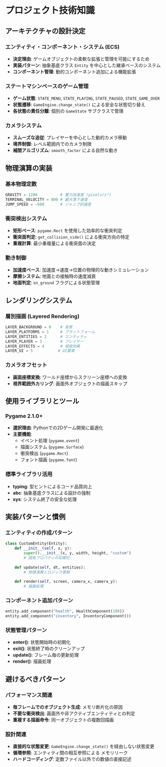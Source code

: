 # プロジェクト技術知識

## アーキテクチャの設計決定

### エンティティ・コンポーネント・システム (ECS)
- **決定理由**: ゲームオブジェクトの柔軟な拡張と管理を可能にするため
- **実装パターン**: 抽象基底クラス `Entity` を中心とした継承ベースのシステム
- **コンポーネント管理**: 動的コンポーネント追加による機能拡張

### ステートマシンベースのゲーム管理
- **ゲーム状態**: `STATE_MENU`, `STATE_PLAYING`, `STATE_PAUSED`, `STATE_GAME_OVER`
- **状態遷移**: `GameEngine.change_state()` による安全な状態切り替え
- **各状態の責任分離**: 個別の `GameState` サブクラスで管理

### カメラシステム
- **スムーズな追従**: プレイヤーを中心とした動的カメラ移動
- **境界制御**: レベル範囲内でのカメラ制限
- **補間アルゴリズム**: `smooth_factor` による自然な動き

## 物理演算の実装

### 基本物理定数
```python
GRAVITY = 1200          # 重力加速度 (pixels/s²)
TERMINAL_VELOCITY = 800 # 最大落下速度
JUMP_SPEED = -600       # ジャンプ初速度
```

### 衝突検出システム
- **矩形ベース**: `pygame.Rect` を使用した効率的な衝突判定
- **衝突面判定**: `get_collision_side()` による衝突方向の特定
- **重複計算**: 最小重複量による衝突面の決定

### 動き制御
- **加速度ベース**: 加速度→速度→位置の物理的な動きシミュレーション
- **摩擦システム**: 地面との接触時の速度減衰
- **地面判定**: `on_ground` フラグによる状態管理

## レンダリングシステム

### 層別描画 (Layered Rendering)
```python
LAYER_BACKGROUND = 0    # 背景
LAYER_PLATFORMS = 1     # プラットフォーム
LAYER_ENTITIES = 2      # エンティティ
LAYER_PLAYER = 3        # プレイヤー
LAYER_EFFECTS = 4       # 視覚効果
LAYER_UI = 5           # UI要素
```

### カメラオフセット
- **画面座標変換**: ワールド座標からスクリーン座標への変換
- **視界範囲外カリング**: 画面外オブジェクトの描画スキップ

## 使用ライブラリとツール

### Pygame 2.1.0+
- **選択理由**: Pythonでの2Dゲーム開発に最適化
- **主要機能**: 
  - イベント処理 (`pygame.event`)
  - 描画システム (`pygame.Surface`)
  - 衝突検出 (`pygame.Rect`)
  - フォント描画 (`pygame.font`)

### 標準ライブラリ活用
- **typing**: 型ヒントによるコード品質向上
- **abc**: 抽象基底クラスによる設計の強制
- **sys**: システム終了の安全な処理

## 実装パターンと慣例

### エンティティの作成パターン
```python
class CustomEntity(Entity):
    def __init__(self, x, y):
        super().__init__(x, y, width, height, "custom")
        # 固有プロパティの初期化
    
    def update(self, dt, entities):
        # 物理演算とロジック更新
        
    def render(self, screen, camera_x, camera_y):
        # 描画処理
```

### コンポーネント追加パターン
```python
entity.add_component("health", HealthComponent(100))
entity.add_component("inventory", InventoryComponent())
```

### 状態管理パターン
- **enter()**: 状態開始時の初期化
- **exit()**: 状態終了時のクリーンアップ
- **update()**: フレーム毎の更新処理
- **render()**: 描画処理

## 避けるべきパターン

### パフォーマンス関連
- **毎フレームでのオブジェクト生成**: メモリ断片化の原因
- **不要な衝突検出**: 画面外や非アクティブエンティティとの判定
- **重複する描画命令**: 同一オブジェクトの複数回描画

### 設計関連
- **直接的な状態変更**: `GameEngine.change_state()` を経由しない状態変更
- **循環参照**: エンティティ間の相互参照による メモリリーク
- **ハードコーディング**: 定数ファイル以外での数値の直接記述